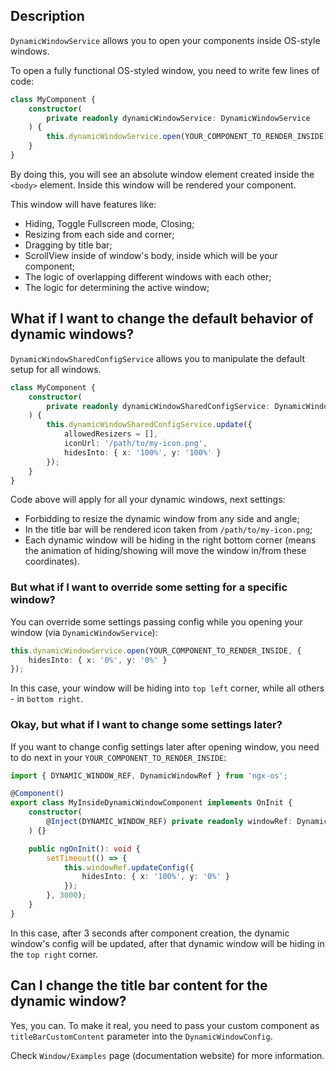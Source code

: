 ## Description

`DynamicWindowService` allows you to open your components inside OS-style windows.

To open a fully functional OS-styled window, you need to write few lines of code:

```typescript
class MyComponent {
    constructor(
        private readonly dynamicWindowService: DynamicWindowService
    ) {
        this.dynamicWindowService.open(YOUR_COMPONENT_TO_RENDER_INSIDE);
    }
}
```

By doing this, you will see an absolute window element created inside the `<body>` element.
Inside this window will be rendered your component.

This window will have features like:
- Hiding, Toggle Fullscreen mode, Closing;
- Resizing from each side and corner;
- Dragging by title bar;
- ScrollView inside of window's body, inside which will be your component;
- The logic of overlapping different windows with each other;
- The logic for determining the active window;

## What if I want to change the default behavior of dynamic windows?

`DynamicWindowSharedConfigService` allows you to manipulate the default setup for all windows.

```typescript
class MyComponent {
    constructor(
        private readonly dynamicWindowSharedConfigService: DynamicWindowSharedConfigService
    ) {
        this.dynamicWindowSharedConfigService.update({
            allowedResizers = [],
            iconUrl: '/path/to/my-icon.png',
            hidesInto: { x: '100%', y: '100%' }
        });
    }
}
```

Code above will apply for all your dynamic windows, next settings:

- Forbidding to resize the dynamic window from any side and angle;
- In the title bar will be rendered icon taken from `/path/to/my-icon.png`;
- Each dynamic window will be hiding in the right bottom corner (means the animation of hiding/showing will move the window in/from these coordinates).

### But what if I want to override some setting for a specific window?

You can override some settings passing config while you opening your window (via `DynamicWindowService`):

```typescript
this.dynamicWindowService.open(YOUR_COMPONENT_TO_RENDER_INSIDE, {
    hidesInto: { x: '0%', y: '0%' }
});
```

In this case, your window will be hiding into `top left` corner, while all others - in `bottom right`.

### Okay, but what if I want to change some settings later?

If you want to change config settings later after opening window, you need to do next in your `YOUR_COMPONENT_TO_RENDER_INSIDE`:

```typescript
import { DYNAMIC_WINDOW_REF, DynamicWindowRef } from 'ngx-os';

@Component()
export class MyInsideDynamicWindowComponent implements OnInit {
    constructor(
        @Inject(DYNAMIC_WINDOW_REF) private readonly windowRef: DynamicWindowRef
    ) {}

    public ngOnInit(): void {
        setTimeout(() => {
            this.windowRef.updateConfig({
                hidesInto: { x: '100%', y: '0%' }
            });
        }, 3000);
    }
}
```

In this case, after 3 seconds after component creation, the dynamic window's config will be updated, after that dynamic window will be hiding in the `top right` corner.

## Can I change the title bar content for the dynamic window?

Yes, you can. To make it real, you need to pass your custom component as `titleBarCustomContent` parameter into the `DynamicWindowConfig`.

Check `Window/Examples` page (documentation website) for more information.
